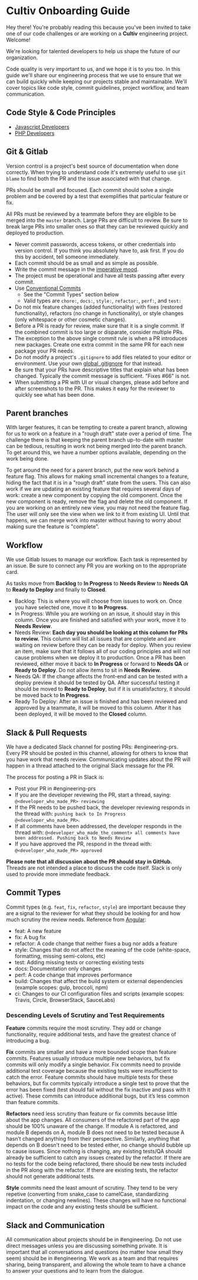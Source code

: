 Cultiv Onboarding Guide
==

Hey there! You're probably reading this because you've been invited to take one of our code challenges or are working on a **Cultiv** engineering project. Welcome!

We're looking for talented developers to help us shape the future of our organization.

Code quality is very important to us, and we hope it is to you too. In this guide we'll share our engineering process that we use to ensure that we can build quickly while keeping our projects stable and maintainable. We'll cover topics like code style, commit guidelines, project workflow, and team communication.

## Code Style & Code Principles
- [Javascript Developers](javascript.md)
- [PHP Developers](php.md)

## Git & Gitlab

Version control is a project's best source of documentation when done correctly. When trying to understand code it's extremely useful to use `git blame` to find both the PR and the issue associated with that change.

PRs should be small and focused. Each commit should solve a single problem and be covered by a test that exemplifies that particular feature or fix.

All PRs must be reviewed by a teammate before they are eligible to be merged into  the `master` branch. Large PRs are difficult to review. Be sure to break large PRs into smaller ones so that they can be reviewed quickly and deployed to production.

* Never commit passwords, access tokens, or other credentials into version control. If you think you absolutely have to, ask first. If you do this by accident, tell someone immediately.
* Each commit should be as small and as simple as possible.
* Write the commit message in the [imperative mood](https://chris.beams.io/posts/git-commit/#imperative).
* The project must be operational and have all tests passing after every commit.
* Use [Conventional Commits](https://www.conventionalcommits.org)
  * See the "Commit Types" section below
  * Valid types are `chore:`, `docs:`, `style:`, `refactor:`, `perf:`, and `test:`
* Do not mix feature changes (added functionality) with fixes (restored functionality), refactors (no change in functionality), or style changes (only whitespace or other cosmetic changes).
* Before a PR is ready for review, make sure that it is a single commit. If the combined commit is too large or disparate, consider multiple PRs.
* The exception to the above single commit rule is when a PR introduces new packages. Create one extra commit in the same PR for each new package your PR needs.
* Do not modify a project's `.gitignore` to add files related to your editor or environment. Use your own [global .gitignore](https://stackoverflow.com/questions/7335420/global-git-ignore/22885996#22885996) for that instead.
* Be sure that your PRs have descriptive titles that explain what has been changed. Typically the commit message is sufficient. "Fixes #66" is not.
* When submitting a PR with UI or visual changes, please add before and after screenshots to the PR. This makes it easy for the reviewer to quickly see what has been done.

## Parent branches

With larger features, it can be tempting to create a parent branch, allowing for us to work on a feature in a "rough draft" state over a period of time. The challenge there is that keeping the parent branch up-to-date with master can be tedious, resulting in work not being merged into the parent branch. To get around this, we have a number options available, depending on the work being done.

To get around the need for a parent branch, put the new work behind a feature flag. This allows for making small incremental changes to a feature, hiding the fact that it is in a "rough draft" state from the users. This can also work if we are updating an existing feature that requires several days of work: create a new component by copying the old component. Once the new component is ready, remove the flag and delete the old component. If you are working on an entirely new view, you may not need the feature flag. The user will only see the view when we link to it from existing UI. Until that happens, we can merge work into master without having to worry about making sure the feature is "complete".

## Workflow

We use Gitlab Issues to manage our workflow. Each task is represented by an issue. Be sure to connect any PR you are working on to the appropriate card.

As tasks move from **Backlog** to **In Progress** to **Needs Review** to **Needs QA** to **Ready to Deploy** and finally to **Closed**.

* Backlog: This is where you will choose from issues to work on. Once you have selected one, move it to **In Progress**.
* In Progress: While you are working on an issue, it should stay in this column. Once you are finished and satisfied with your work, move it to **Needs Review**.
* Needs Review: **Each day you should be looking at this column for PRs to review.** This column will list all issues that are complete and are waiting on review before they can be ready for deploy. When you review an item, make sure that it follows all of our coding principles and will not cause problems when we deploy it to production. Once a PR has been reviewed, either move it back to **In Progress** or forward to **Needs QA** or **Ready to Deploy**. Do not allow items to sit in **Needs Review**.
* Needs QA: If the change affects the front-end and can be tested with a deploy preview it should be tested by QA. After successful testing it should be moved to **Ready to Deploy**, but if it is unsatisfactory, it should be moved back to **In Progress**.
* Ready To Deploy: After an issue is finished and has been reviewed and approved by a teammate, it will be moved to this column. After it has been deployed, it will be moved to the **Closed** column.

## Slack & Pull Requests

We have a dedicated Slack channel for posting PRs: #engineering-prs. Every PR should be posted in this channel, allowing for others to know that you have work that needs review. Communicating updates about the PR will happen in a thread attached to the original Slack message for the PR.

The process for posting a PR in Slack is:

- Post your PR in #engineering-prs
- If you are the developer reviewing the PR, start a thread, saying: `@<developer_who_made_PR> reviewing`
- If the PR needs to be pushed back, the developer reviewing responds in the thread with: `pushing back to In Progress @<developer_who_made_PR>`.
- If all comments have been addressed, the developer responds in the thread with: `@<developer_who_made_the_comment> all comments have been addressed. Pushing back to Needs Review`
- If you have approved the PR, respond in the thread with: `@<developer_who_made_PR> approved`

**Please note that all discussion about the PR should stay in GitHub.** Threads are not intended a place to discuss the code itself. Slack is only used to provide more immediate feedback.

## Commit Types

Commit types (e.g. `feat`, `fix`, `refactor`, `style`) are important because they are a signal to the reviewer for what they should be looking for and how much scrutiny the review needs. Reference from [Angular](https://github.com/angular/angular/blob/22b96b9/CONTRIBUTING.md#-commit-message-guidelines):

- feat: A new feature
- fix: A bug fix
- refactor: A code change that neither fixes a bug nor adds a feature
- style: Changes that do not affect the meaning of the code (white-space, formatting, missing semi-colons, etc)
- test: Adding missing tests or correcting existing tests
- docs: Documentation only changes
- perf: A code change that improves performance
- build: Changes that affect the build system or external dependencies (example scopes: gulp, broccoli, npm)
- ci: Changes to our CI configuration files and scripts (example scopes: Travis, Circle, BrowserStack, SauceLabs)

### Descending Levels of Scrutiny and Test Requirements

**Feature** commits require the most scrutiny. They add or change functionality, require additional tests, and have the greatest chance of introducing a bug.

**Fix** commits are smaller and have a more bounded scope than feature commits. Features usually introduce multiple new behaviors, but fix commits will only modify a single behavior. Fix commits need to provide additional test coverage because the existing tests were insufficient to catch the error. Feature commits should have multiple tests for these behaviors, but fix commits typically introduce a single test to prove that the error has been fixed (test should fail without the fix inactive and pass with it active). These commits can introduce additional bugs, but it’s less common than feature commits.

**Refactors** need less scrutiny than feature or fix commits because little about the app changes. All consumers of the refactored part of the app should be 100% unaware of the change. If module A is refactored, and module B depends on A, module B does not need to be tested because A hasn’t changed anything from their perspective. Similarly, anything that depends on B doesn’t need to be tested either, no change should bubble up to cause issues. Since nothing is changing, any existing tests/QA should already be sufficient to catch any issues created by the refactor. If there are no tests for the code being refactored, there should be new tests included in the PR along with the refactor. If there are existing tests, the refactor should not generate additional tests.

**Style** commits need the least amount of scrutiny. They tend to be very repetive (converting from snake_case to camelCase, standardizing indentation, or changing newlines). These changes will have no functional impact on the code and any existing tests should be sufficient.

## Slack and Communication

All communication about projects should be in #engineering. Do not use direct messages unless you are discussing something private. It is important that all conversations and questions (no matter how small they seem) should be in #engineering. We work as a team and that requires sharing, being transparent, and allowing the whole team to have a chance to answer your questions and to learn from the dialogue.
